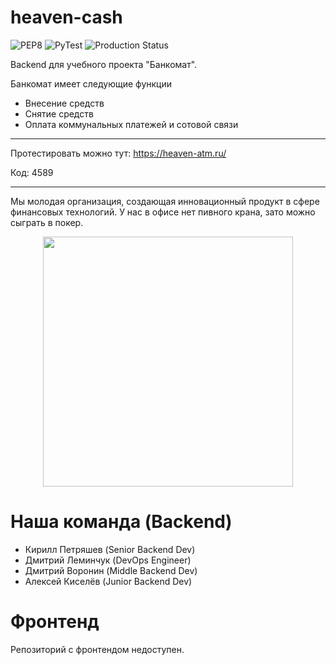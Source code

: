 # heaven-cash
![PEP8](https://github.com/ScorpKir/heaven-cash/actions/workflows/PEP8.yml/badge.svg?dummy=unused) ![PyTest](https://github.com/ScorpKir/heaven-cash/actions/workflows/pytest.yml/badge.svg) ![Production Status](https://github.com/ScorpKir/heaven-cash/actions/workflows/deploy.yml/badge.svg)

Backend для учебного проекта "Банкомат".

Банкомат имеет следующие функции

- Внесение средств
- Снятие средств
- Оплата коммунальных платежей и сотовой связи

---

Протестировать можно тут: https://heaven-atm.ru/

Код: 4589

---

Мы молодая организация, создающая инновационный продукт в сфере финансовых технологий. У нас в офисе нет пивного крана, зато можно сыграть в покер.
<p align="center">
  <img src="https://lh3.googleusercontent.com/u/0/drive-viewer/AK7aPaCasb7g80yeqNj2IDzPZLV4kT_10HERQolWlSj0ce050mJjFc08t9PLwtgXiB4FCVtX5C8B9kokgx4_5ZaPPstaxQgA=w1920-h878" width=400 />
</p>

# Наша команда (Backend)
- Кирилл Петряшев (Senior Backend Dev)
- Дмитрий Леминчук (DevOps Engineer)
- Дмитрий Воронин (Middle Backend Dev)
- Алексей Киселёв (Junior Backend Dev)

# Фронтенд
Репозиторий с фронтендом недоступен.

